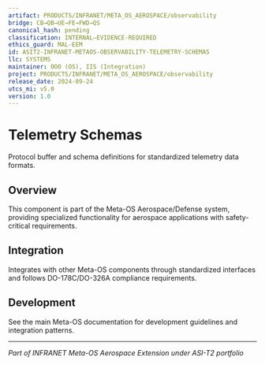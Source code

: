 ```yaml
---
artifact: PRODUCTS/INFRANET/META_OS_AEROSPACE/observability
bridge: CB→QB→UE→FE→FWD→QS
canonical_hash: pending
classification: INTERNAL–EVIDENCE-REQUIRED
ethics_guard: MAL-EEM
id: ASIT2-INFRANET-METAOS-OBSERVABILITY-TELEMETRY-SCHEMAS
llc: SYSTEMS
maintainer: OOO (OS), IIS (Integration)
project: PRODUCTS/INFRANET/META_OS_AEROSPACE/observability
release_date: 2024-09-24
utcs_mi: v5.0
version: 1.0
---
```


# Telemetry Schemas

Protocol buffer and schema definitions for standardized telemetry data formats.

## Overview

This component is part of the Meta-OS Aerospace/Defense system, providing specialized functionality for aerospace applications with safety-critical requirements.

## Integration

Integrates with other Meta-OS components through standardized interfaces and follows DO-178C/DO-326A compliance requirements.

## Development

See the main Meta-OS documentation for development guidelines and integration patterns.

---

*Part of INFRANET Meta-OS Aerospace Extension under ASI-T2 portfolio*